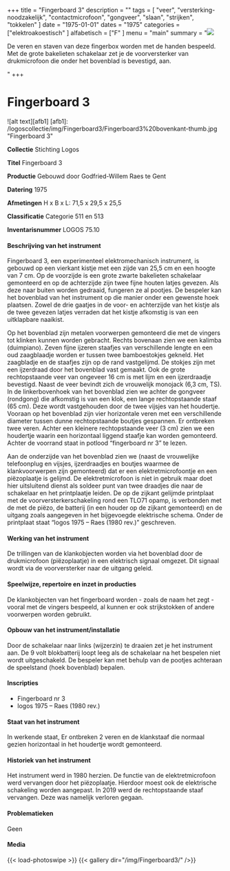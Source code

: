 ﻿+++
title = "Fingerboard 3"
description = ""
tags = [ "veer", "versterking-noodzakelijk", "contactmicrofoon", "gongveer", "slaan", "strijken", "tokkelen"
]
date = "1975-01-01"
dates = "1975"
categories = ["elektroakoestisch"
]
alfabetisch = ["F"
]
menu = "main"
summary = "<a href='/logoscollectie/1975/fingerboard3'><img src='/logoscollectie/img/Fingerboard3/Fingerboard3%20bovenkant-thumb.jpg'></a><p>De veren en staven van deze fingerbox worden met de handen bespeeld. Met de grote bakelieten schakelaar zet je de voorversterker van drukmicrofoon die onder het bovenblad is bevestigd, aan.</p>"
+++


# Fingerboard 3

![alt text][afb1]
[afb1]: /logoscollectie/img/Fingerboard3/Fingerboard3%20bovenkant-thumb.jpg "Fingerboard 3"

**Collectie** 
Stichting Logos

**Titel**
Fingerboard 3

**Productie**
Gebouwd door Godfried-Willem Raes te Gent

**Datering**
1975

**Afmetingen**
H x B x L: 71,5 x 29,5 x 25,5

**Classificatie**
Categorie 511 en 513

**Inventarisnummer**
LOGOS 75.10

#### Beschrijving van het instrument
Fingerboard 3, een experimenteel elektromechanisch instrument, is gebouwd op een vierkant kistje met een zijde van 25,5 cm en een hoogte van 7 cm. Op de voorzijde is een grote zwarte bakelieten schakelaar gemonteerd en op de achterzijde zijn twee fijne houten latjes gevezen. Als deze naar buiten worden gedraaid, fungeren ze al pootjes. De bespeler kan het bovenblad van het instrument op die manier onder een gewenste hoek plaatsen. Zowel de drie gaatjes in de voor- en achterzijde van het kistje als de twee gevezen latjes verraden dat het kistje afkomstig is van een uitklapbare naaikist.

Op het bovenblad zijn metalen voorwerpen gemonteerd die met de vingers tot klinken kunnen worden gebracht. Rechts bovenaan zien we een kalimba (duimpiano). Zeven fijne ijzeren staafjes van verschillende lengte en een oud zaagblaadje worden er tussen twee bamboestokjes gekneld. Het zaagbladje en de staafjes zijn op de rand vastgelijmd. De stokjes zijn met een ijzerdraad door het bovenblad vast gemaakt. Ook de grote rechtopstaande veer van ongeveer 16 cm is met lijm en een ijzerdraadje bevestigd. Naast de veer bevindt zich de vrouwelijk monojack (6,3 cm, TS). In de linkerbovenhoek van het bovenblad zien we achter de gongveer (rondgong) die afkomstig is van een klok, een lange rechtopstaande staaf (65 cm). Deze wordt vastgehouden door de twee vijsjes van het houdertje. Vooraan op het bovenblad zijn vier horizontale veren met een verschillende diameter tussen dunne rechtopstaande boutjes gespannen. Er ontbreken twee veren. Achter een kleinere rechtopstaande veer (3 cm) zien we een houdertje waarin een horizontaal liggend staafje kan worden gemonteerd. Achter de voorrand staat in potlood “fingerboard nr 3” te lezen.

Aan de onderzijde van het bovenblad zien we (naast de vrouwelijke telefoonplug en vijsjes, ijzerdraadjes en boutjes waarmee de klankvoorwerpen zijn gemonteerd) dat er een elektretmicrofoontje en een piëzoplaatje is gelijmd. De elektretmicrofoon is niet in gebruik maar doet hier uitsluitend dienst als soldeer punt van twee draadjes die naar de schakelaar en het printplaatje leiden. De op de zijkant gelijmde printplaat met de voorversterkerschakeling rond een TLO71 opamp, is verbonden met de met de piëzo, de batterij (in een houder op de zijkant gemonteerd) en de uitgang zoals aangegeven in het bijgevoegde elektrische schema. Onder de printplaat staat “logos 1975 – Raes (1980 rev.)” geschreven. 

#### Werking van het instrument
De trillingen van de klankobjecten worden via het bovenblad door de drukmicrofoon (piëzoplaatje) in een elektrisch signaal omgezet. Dit signaal wordt via de voorversterker naar de uitgang geleid. 

#### Speelwijze, repertoire en inzet in producties
De klankobjecten van het fingerboard worden - zoals de naam het zegt - vooral met de vingers bespeeld, al kunnen er ook strijkstokken of andere voorwerpen worden gebruikt.  

#### Opbouw van het instrument/installatie
Door de schakelaar naar links (wijzerzin) te draaien zet je het instrument aan. De 9 volt blokbatterij loopt leeg als de schakelaar na het bespelen niet wordt uitgeschakeld. De bespeler kan met behulp van de pootjes achteraan de speelstand (hoek bovenblad) bepalen.

#### Inscripties
- Fingerboard nr 3
- logos 1975 – Raes (1980 rev.)

#### Staat van het instrument
In werkende staat, Er ontbreken 2 veren en de klankstaaf die normaal gezien horizontaal in het houdertje wordt gemonteerd. 

#### Historiek van het instrument
Het instrument werd in 1980 herzien. De functie van de elektretmicrofoon werd vervangen door het piëzoplaatje. Hierdoor moest ook de elektrische schakeling worden aangepast. In 2019 werd de rechtopstaande staaf vervangen. Deze was namelijk verloren gegaan. 

#### Problematieken
Geen 

#### Media
{{< load-photoswipe >}}
{{< gallery dir="/img/Fingerboard3/" />}}
